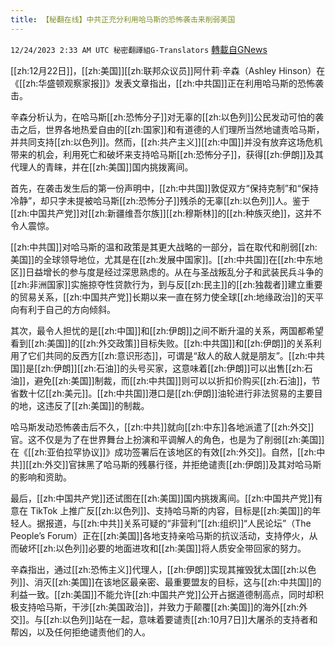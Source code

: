 ```yaml
---
title: 【秘翻在线】中共正充分利用哈马斯的恐怖袭击来削弱美国
---
```

`12/24/2023 2:33 AM UTC 秘密翻譯組G-Translators` [轉載自GNews](https://gnews.org/articles/2145466)

[[zh:12月22日]]，[[zh:美国]][[zh:联邦众议员]]阿什莉·辛森（Ashley Hinson）在《[[zh:华盛顿观察家报]]》发表文章指出，[[zh:中共国]]正在利用哈马斯的恐怖袭击。

辛森分析认为，在哈马斯[[zh:恐怖分子]]对无辜的[[zh:以色列]]公民发动可怕的袭击之后，世界各地热爱自由的[[zh:国家]]和有道德的人们理所当然地谴责哈马斯，并共同支持[[zh:以色列]]。然而，[[zh:共产主义]][[zh:中国]]并没有放弃这场危机带来的机会，利用死亡和破坏来支持哈马斯[[zh:恐怖分子]]，获得[[zh:伊朗]]及其代理人的青睐，并在[[zh:美国]]国内挑拨离间。

首先，在袭击发生后的第一份声明中，[[zh:中共国]]敦促双方“保持克制”和“保持冷静”，却只字未提被哈马斯[[zh:恐怖分子]]残杀的无辜[[zh:以色列]]人。鉴于[[zh:中国共产党]]对[[zh:新疆维吾尔族]][[zh:穆斯林]]的[[zh:种族灭绝]]，这并不令人震惊。

[[zh:中共国]]对哈马斯的温和政策是其更大战略的一部分，旨在取代和削弱[[zh:美国]]的全球领导地位，尤其是在[[zh:发展中国家]]。[[zh:中共国]]在[[zh:中东地区]]日益增长的参与度是经过深思熟虑的。从在与圣战叛乱分子和武装民兵斗争的[[zh:非洲国家]]实施掠夺性贷款行为，到与反[[zh:民主]]的[[zh:独裁者]]建立重要的贸易关系，[[zh:中国共产党]]长期以来一直在努力使全球[[zh:地缘政治]]的天平向有利于自己的方向倾斜。

其次，最令人担忧的是[[zh:中国]]和[[zh:伊朗]]之间不断升温的关系，两国都希望看到[[zh:美国]]的[[zh:外交政策]]目标失败。[[zh:中共国]]和[[zh:伊朗]]的关系利用了它们共同的反西方[[zh:意识形态]]，可谓是“敌人的敌人就是朋友”。[[zh:中共国]]是[[zh:伊朗]][[zh:石油]]的头号买家，这意味着[[zh:伊朗]]可以出售[[zh:石油]]，避免[[zh:美国]]制裁，而[[zh:中共国]]则可以以折扣价购买[[zh:石油]]，节省数十亿[[zh:美元]]。[[zh:中共国]]港口是[[zh:伊朗]]油轮进行非法贸易的主要目的地，这违反了[[zh:美国]]的制裁。

哈马斯发动恐怖袭击后不久，[[zh:中共]]就向[[zh:中东]]各地派遣了[[zh:外交]]官。这不仅是为了在世界舞台上扮演和平调解人的角色，也是为了削弱[[zh:美国]]在《[[zh:亚伯拉罕协议]]》成功签署后在该地区的有效[[zh:外交]]。自然，[[zh:中共]][[zh:外交]]官抹黑了哈马斯的残暴行径，并拒绝谴责[[zh:伊朗]]及其对哈马斯的影响和资助。

最后，[[zh:中国共产党]]还试图在[[zh:美国]]国内挑拨离间。[[zh:中国共产党]]有意在 TikTok 上推广反[[zh:以色列]]、支持哈马斯的内容，目标是[[zh:美国]]的年轻人。据报道，与[[zh:中共]]关系可疑的“非营利”[[zh:组织]]“人民论坛”（The People’s Forum）正在[[zh:美国]]各地支持亲哈马斯的抗议活动，支持停火，从而破坏[[zh:以色列]]必要的地面进攻和[[zh:美国]]将人质安全带回家的努力。

辛森指出，通过[[zh:恐怖主义]]代理人，[[zh:伊朗]]实现其摧毁犹太国[[zh:以色列]]、消灭[[zh:美国]]在该地区最亲密、最重要盟友的目标，这与[[zh:中共国]]的利益一致。[[zh:美国]]不能允许[[zh:中国共产党]]公开占据道德制高点，同时却积极支持哈马斯，干涉[[zh:美国政治]]，并致力于颠覆[[zh:美国]]的海外[[zh:外交]]。与[[zh:以色列]]站在一起，意味着要谴责[[zh:10月7日]]大屠杀的支持者和帮凶，以及任何拒绝谴责他们的人。
